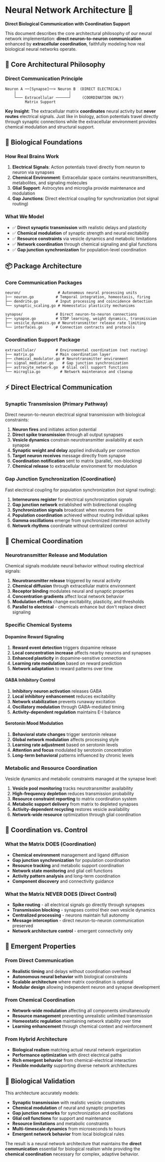 # Neural Network Architecture 🧠

**Direct Biological Communication with Coordination Support**

This document describes the core architectural philosophy of our neural network implementation: **direct neuron-to-neuron communication** enhanced by **extracellular coordination**, faithfully modeling how real biological neural networks operate.

## 🎯 **Core Architectural Philosophy**

### **Direct Communication Principle**
```
Neuron A ──[Synapse]──> Neuron B  (DIRECT ELECTRICAL)
    │                        │
    └─── Extracellular ──────┘     (COORDINATION ONLY)
         Matrix Support
```

**Key Insight**: The extracellular matrix **coordinates** neural activity but **never routes** electrical signals. Just like in biology, action potentials travel directly through synaptic connections while the extracellular environment provides chemical modulation and structural support.

## 🧬 **Biological Foundations**

### **How Real Brains Work**
1. **Electrical Signals**: Action potentials travel directly from neuron to neuron via synapses
2. **Chemical Environment**: Extracellular space contains neurotransmitters, metabolites, and signaling molecules
3. **Glial Support**: Astrocytes and microglia provide maintenance and modulation
4. **Gap Junctions**: Direct electrical coupling for synchronization (not signal routing)

### **What We Model**
- ✅ **Direct synaptic transmission** with realistic delays and plasticity
- ✅ **Chemical modulation** of synaptic strength and neural excitability  
- ✅ **Resource constraints** via vesicle dynamics and metabolic limitations
- ✅ **Network coordination** through chemical signaling and glial functions
- ✅ **Gap junction synchronization** for population-level coordination

## 📦 **Package Architecture**

### **Core Communication Packages**
```
neuron/                 # Autonomous neural processing units
├── neuron.go          # Temporal integration, homeostasis, firing
├── dendrite.go        # Input processing and coincidence detection
└── synaptic_scaling.go # Homeostatic plasticity mechanisms

synapse/               # Direct neuron-to-neuron connections  
├── synapse.go         # STDP learning, weight dynamics, transmission
├── vesicle_dynamics.go # Neurotransmitter release rate limiting
└── interfaces.go      # Connection contracts and protocols
```

### **Coordination Support Package**
```
extracellular/         # Environmental coordination (not routing)
├── matrix.go          # Main coordination layer
├── chemical_modulator.go # Neurotransmitter environment
├── signal_mediator.go    # Gap junction synchronization  
├── astrocyte_network.go  # Glial cell support functions
└── microglia.go         # Network maintenance and cleanup
```

## ⚡ **Direct Electrical Communication**

### **Synaptic Transmission (Primary Pathway)**
Direct neuron-to-neuron electrical signal transmission with biological constraints:

1. **Neuron fires** and initiates action potential
2. **Direct spike transmission** through all output synapses
3. **Vesicle dynamics** constrain neurotransmitter availability at each synapse
4. **Synaptic weight and delay** applied individually per connection
5. **Target neuron receives** message directly from synapse
6. **Coordination notification** sent to matrix (parallel, non-blocking)
7. **Chemical release** to extracellular environment for modulation

### **Gap Junction Synchronization (Coordination)**
Fast electrical coupling for population synchronization (not signal routing):

1. **Interneurons register** for electrical synchronization signals
2. **Gap junction network** established with bidirectional coupling  
3. **Synchronization signals** broadcast when neurons fire
4. **Population coordination** achieved without routing individual spikes
5. **Gamma oscillations** emerge from synchronized interneuron activity
6. **Network rhythms** coordinate without centralized control

## 🧪 **Chemical Coordination**

### **Neurotransmitter Release and Modulation**
Chemical signals modulate neural behavior without routing electrical signals:

1. **Neurotransmitter release** triggered by neural activity
2. **Chemical diffusion** through extracellular matrix environment
3. **Receptor binding** modulates neural and synaptic properties
4. **Concentration gradients** affect local network behavior
5. **Modulation effects** change excitability, plasticity, and thresholds
6. **Parallel to electrical** - chemicals enhance but don't replace direct signaling

### **Specific Chemical Systems**

#### **Dopamine Reward Signaling**
1. **Reward event detection** triggers dopamine release
2. **Local concentration increase** affects nearby neurons and synapses
3. **Enhanced plasticity** in dopamine-sensitive connections
4. **Learning rate modulation** based on reward prediction
5. **Network adaptation** to reward patterns over time

#### **GABA Inhibitory Control**
1. **Inhibitory neuron activation** releases GABA
2. **Local inhibitory enhancement** reduces excitability
3. **Network stabilization** prevents runaway excitation
4. **Oscillatory modulation** through GABA-mediated timing
5. **Activity-dependent regulation** maintains E-I balance

#### **Serotonin Mood Modulation**
1. **Behavioral state changes** trigger serotonin release
2. **Global network modulation** affects processing style
3. **Learning rate adjustment** based on serotonin levels
4. **Attention and focus** modulated by serotonin concentration
5. **Long-term behavioral** patterns influenced by chronic levels

### **Metabolic and Resource Coordination**
Vesicle dynamics and metabolic constraints managed at the synapse level:

1. **Vesicle pool monitoring** tracks neurotransmitter availability
2. **High-frequency depletion** reduces transmission probability
3. **Resource constraint reporting** to matrix coordination system
4. **Metabolic support delivery** from matrix to depleted synapses
5. **Activity-dependent recycling** restores vesicle availability
6. **Network-wide resource** optimization through glial coordination

## 🔄 **Coordination vs. Control**

### **What the Matrix DOES (Coordination)**
- **Chemical environment** management and ligand diffusion
- **Gap junction synchronization** for population coordination
- **Resource tracking** and metabolic support coordination
- **Network state monitoring** and glial cell functions
- **Activity pattern analysis** and long-term coordination
- **Component discovery** and connectivity guidance

### **What the Matrix NEVER DOES (Direct Control)**
- **Spike routing** - all electrical signals go directly through synapses
- **Transmission blocking** - synapses control their own vesicle dynamics
- **Centralized processing** - neurons maintain full autonomy
- **Message interception** - direct neuron-to-neuron communication preserved
- **Network architecture control** - emergent connectivity only

## 🌟 **Emergent Properties**

### **From Direct Communication**
- **Realistic timing** and delays without coordination overhead
- **Autonomous neural behavior** with biological constraints
- **Scalable architecture** where matrix coordination is optional
- **Modular design** allowing independent neuron and synapse development

### **From Chemical Coordination**
- **Network-wide modulation** affecting all components simultaneously
- **Resource management** preventing unrealistic unlimited transmission
- **Homeostatic regulation** maintaining network stability over time
- **Learning enhancement** through chemical context and reinforcement

### **From Hybrid Architecture**
- **Biological realism** matching actual neural network organization
- **Performance optimization** with direct electrical paths
- **Rich emergent behavior** from chemical-electrical interaction
- **Flexible modularity** supporting diverse network architectures

## 🔬 **Biological Validation**

This architecture accurately models:

- **Synaptic transmission** with realistic vesicle constraints
- **Chemical modulation** of neural and synaptic properties
- **Gap junction networks** for synchronization and oscillations
- **Glial cell functions** for support and maintenance
- **Resource limitations** and metabolic constraints
- **Multi-timescale dynamics** from microseconds to hours
- **Emergent network behavior** from local biological rules

The result is a neural network architecture that maintains the **direct communication** essential for biological realism while providing the **chemical coordination** necessary for complex, adaptive behavior.